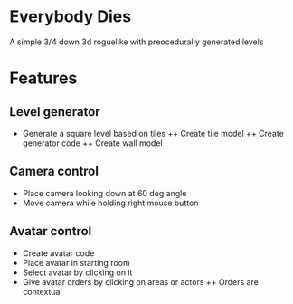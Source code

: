 Everybody Dies
==============

A simple 3/4 down 3d roguelike with preocedurally generated levels


Features
========

## Level generator

+ Generate a square level based on tiles
++ Create tile model
++ Create generator code
++ Create wall model

## Camera control

+ Place camera looking down at 60 deg angle
+ Move camera while holding right mouse button

## Avatar control

+ Create avatar code
+ Place avatar in starting room
+ Select avatar by clicking on it
+ Give avatar orders by clicking on areas or actors
++ Orders are contextual
